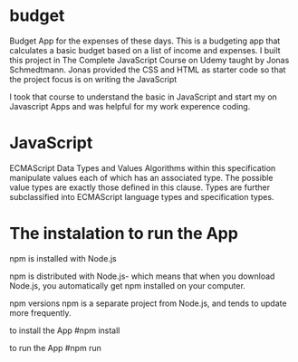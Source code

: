 # budget
Budget App for the expenses of these days.
This is a budgeting app that calculates a basic budget based on a list of income and expenses. 
I built this project in The Complete JavaScript Course on Udemy taught by Jonas Schmedtmann. 
Jonas provided the CSS and HTML as starter code so that the project focus is on writing the JavaScript

I took that course to understand the basic in JavaScript and start my on Javascript Apps and was helpful 
for my work experence coding.

# JavaScript 
ECMAScript Data Types and Values
Algorithms within this specification manipulate values each of which has an associated type. The possible value types are exactly those defined in this clause. Types are further subclassified into ECMAScript language types and specification types.


# The instalation to run the App

npm is installed with Node.js

npm is distributed with Node.js- which means that when you download Node.js, you automatically get npm installed on your computer.

npm versions
npm is a separate project from Node.js, and tends to update more frequently.

to install the App 
#npm install

to run the App
#npm run 
